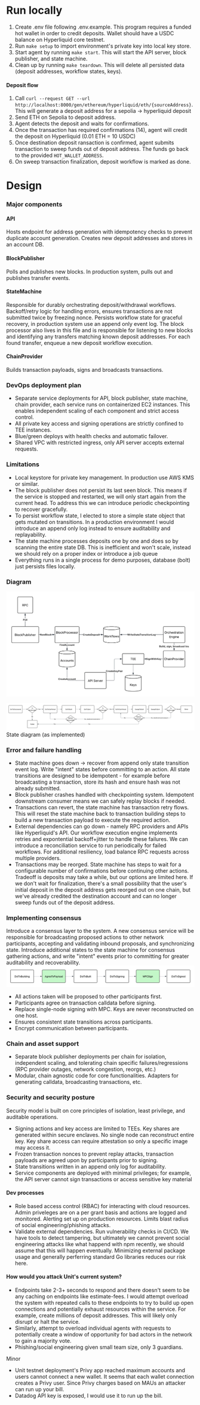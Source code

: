 # Run locally
1. Create .env file following .env.example. This program requires a funded hot wallet in order to credit deposits. Wallet should have a USDC balance on Hyperliquid core testnet.
2. Run `make setup` to import environment's private key into local key store.
3. Start agent by running `make start`. This will start the API server, block publisher, and state machine.
5. Clean up by running `make teardown`. This will delete all persisted data (deposit addresses, workflow states, keys).

#### Deposit flow
1. Call `curl --request GET --url http://localhost:8000/gen/ethereum/hyperliquid/eth/{sourceAddress}`. This will generate a deposit address for a sepolia -> hyperliquid deposit
2. Send ETH on Sepolia to deposit address.
3. Agent detects the deposit and waits for confirmations.
3. Once the transaction has required confirmations (14), agent will credit the deposit on Hyperliquid (0.01 ETH = 10 USDC)
4. Once destination deposit ransaction is confirmed, agent submits transaction to sweep funds out of deposit address. The funds go back to the provided `HOT_WALLET_ADDRESS`.
5. On sweep transaction finalization, deposit workflow is marked as done.

# Design
### Major components
#### API
Hosts endpoint for address generation with idempotency checks to prevent duplicate account generation. Creates new deposit addresses and stores in an account DB.

#### BlockPublisher
Polls and publishes new blocks. In production system, pulls out and publishes transfer events.

#### StateMachine
Responsible for durably orchestrating deposit/withdrawal workflows. Backoff/retry logic for handling errors, ensures transactions are not submitted twice by freezing nonce. Persists workflow state for graceful recovery, in production system use an append only event log.
The block processor also lives in this file and is responsible for listening to new blocks and identifying any transfers matching known deposit addresses. For each found transfer, enqueue a new deposit workflow execution.

#### ChainProvider
Builds transaction payloads, signs and broadcasts transactions.

### DevOps deployment plan
-	Separate service deployments for API, block publisher, state machine, chain provider, each service runs on containerized EC2 instances. This enables independent scaling of each component and strict access control.
- All private key access and signing operations are strictly confined to TEE instances.
-	Blue/green deploys with health checks and automatic failover.
-	Shared VPC with restricted ingress, only API server accepts external requests.

### Limitations
- Local keystore for private key management. In production use AWS KMS or similar.
- The block publisher does not persist its last seen block. This means if the service is stopped and restarted, we will only start again from the current head. To address this we can introduce periodic checkpointing to recover gracefully.
- To persist workflow state, I elected to store a simple state object that gets mutated on transitions. In a production environment I would introduce an append only log instead to ensure auditability and replayability.
- The state machine processes deposits one by one and does so by scanning the entire state DB. This is inefficient and won't scale, instead we should rely on a proper index or introduce a job queue
- Everything runs in a single process for demo purposes, database (bolt) just persists files locally.

### Diagram 
![System](./images/diagram.png)

![State transitions](./images/states.png)
State diagram (as implemented)

### Error and failure handling
- State machine goes down -> recover from append only state transition event log. Write "intent" states before committing to an action. All state transitions are designed to be idempotent - for example before broadcasting a transaction, store its hash and ensure hash was not already submitted.
- Block publisher crashes handled with checkpointing system. Idempotent downstream consumer means we can safely replay blocks if needed.
- Transactions can revert, the state machine has transaction retry flows. This will reset the state machine back to transaction building steps to build a new transaction payload to execute the required action.
- External dependencies can go down - namely RPC providers and APIs like Hyperliquid's API. Our workflow execution engine implements retries and expontential backoff+jitter to handle these failures. We can introduce a reconciliation service to run periodically for failed workflows. For additional resiliency, load balance RPC requests across multiple providers. 
- Transactions may be reorged. State machine has steps to wait for a configurable number of confirmations before continuing other actions. Tradeoff is deposits may take a while, but our options are limited here. If we don't wait for finalization, there's a small possibility that the user's initial deposit in the deposit address gets reorged out on one chain, but we've already credited the destination account and can no longer sweep funds out of the deposit address.

### Implementing consensus
Introduce a consensus layer to the system. A new consensus service will be responsible for broadcasting proposed actions to other network participants, accepting and validating inbound proposals, and synchronizing state. Introduce additional states to the state machine for consensus gathering actions, and write "intent" events prior to committing for greater auditability and recoverability.
![Partial consensus flow](./images/consensus-state.png)

- All actions taken will be proposed to other participants first.
- Participants agree on transaction calldata before signing.
- Replace single-node signing with MPC. Keys are never reconstructed on one host.
- Ensures consistent state transitions across participants.
- Encrypt communication between participants.

### Chain and asset support
- Separate block publisher deployments per chain for isolation, independent scaling, and tolerating chain specific failures/regressions (RPC provider outages, network congestion, reorgs, etc.)
- Modular, chain agnostic code for core functionalities. Adapters for generating calldata, broadcasting transactions, etc.

### Security and security posture
Security model is built on core principles of isolation, least privilege, and auditable operations.

- Signing actions and key access are limited to TEEs. Key shares are generated within secure enclaves. No single node can reconstruct entire key. Key share access can require attestation so only a specific image may access it.
- Frozen transaction nonces to prevent replay attacks, transaction payloads are agreed upon by participants prior to signing.
- State transitions written in an append only log for auditability.
- Service components are deployed with minimal privileges; for example, the API server cannot sign transactions or access sensitive key material

#### Dev processes
- Role based access control (RBAC) for interacting with cloud resources. Admin priveleges are on a per grant basis and actions are logged and monitored. Alerting set up on production resources. Limits blast radius of social engineering/phishing attacks.
- Validate external dependencies. Run vulnerability checks in CI/CD. We have tools to detect tampering, but ultimately we cannot prevent social engineering attacks like what happend with npm recently, we should assume that this will happen eventually. Minimizing external package usage and generally perferring standard Go libraries reduces our risk here.

#### How would you attack Unit's current system?
- Endpoints take 2-3+ seconds to respond and there doesn't seem to be any caching on endpoints like estimate-fees. I would attempt overload the system with repeated calls to these endpoints to try to build up open connections and potentially exhaust resources within the service. For example, create millions of deposit addresses. This will likely only disrupt or halt the service.
- Similarly, attempt to overload individual agents with requests to potentially create a window of opportunity for bad actors in the network to gain a majority vote.
- Phishing/social engineering given small team size, only 3 guardians.

Minor
- Unit testnet deployment's Privy app reached maximum accounts and users cannot connect a new wallet. It seems that each wallet connection creates a Privy user. Since Privy charges based on MAUs an attacker can run up your bill.
- Datadog API key is exposed, I would use it to run up the bill.
